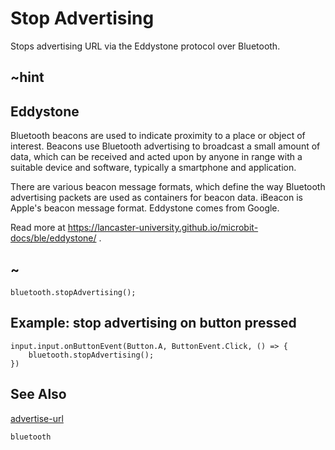 # Stop Advertising

Stops advertising URL via the Eddystone protocol over Bluetooth.

## ~hint

## Eddystone

Bluetooth beacons are used to indicate proximity to a place or object of interest. 
Beacons use Bluetooth advertising to broadcast a small amount of data, 
which can be received and acted upon by anyone in range with a suitable device and software, typically a smartphone and application.

There are various beacon message formats, which define the way Bluetooth advertising packets are used as containers for beacon data. 
iBeacon is Apple's beacon message format. Eddystone comes from Google.

Read more at https://lancaster-university.github.io/microbit-docs/ble/eddystone/ .

## ~

```sig
bluetooth.stopAdvertising();
```

## Example: stop advertising on button pressed

```blocks
input.input.onButtonEvent(Button.A, ButtonEvent.Click, () => {
    bluetooth.stopAdvertising();
})
```

## See Also

[advertise-url](/reference/bluetooth/advertise-url)

```package
bluetooth
```